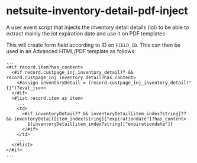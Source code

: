 # netsuite-inventory-detail-pdf-inject
A user event script that injects the inventory detail details (lol) to be able to extract mainly the lot expiration date and use it on PDF templates

This will create form field according to ID on `FIELD_ID`. This can then be used in an Advanced HTML/PDF template as follows:


```
...
<#if record.item?has_content>
  <#if record.custpage_inj_inventory_detail?? && record.custpage_inj_inventory_detail?has_content>
    <#assign inventoryDetail = (record.custpage_inj_inventory_detail!"{}")?eval_json>
  </#if>
  <#list record.item as item>
    ...
    <td>
      <#if inventoryDetail?? && inventoryDetail[item_index?string]?? && inventoryDetail[item_index?string]["expirationdate"]?has_content>
        ${inventoryDetail[item_index?string]["expirationdate"]}
      </#if>
    </td>
    ...
  </#list>
</#if>
...
